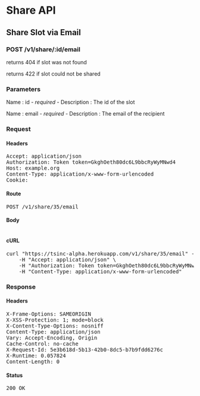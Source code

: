 # Share API

## Share Slot via Email

### POST /v1/share/:id/email

returns 404 if slot was not found

returns 422 if slot could not be shared



### Parameters

Name : id *- required -*
Description : The id of the slot

Name : email *- required -*
Description : The email of the recipient

### Request

#### Headers

<pre>Accept: application/json
Authorization: Token token=GkghOeth80dc6L9bbcRyWyMNwd4
Host: example.org
Content-Type: application/x-www-form-urlencoded
Cookie: </pre>

#### Route

<pre>POST /v1/share/35/email</pre>

#### Body
```javascript

```


#### cURL

<pre class="request">curl &quot;https://tsinc-alpha.herokuapp.com/v1/share/35/email&quot; -d &#39;{&quot;email&quot;:&quot;success@simulator.amazonses.com&quot;}&#39; -X POST \
	-H &quot;Accept: application/json&quot; \
	-H &quot;Authorization: Token token=GkghOeth80dc6L9bbcRyWyMNwd4&quot; \
	-H &quot;Content-Type: application/x-www-form-urlencoded&quot;</pre>

### Response

#### Headers

<pre>X-Frame-Options: SAMEORIGIN
X-XSS-Protection: 1; mode=block
X-Content-Type-Options: nosniff
Content-Type: application/json
Vary: Accept-Encoding, Origin
Cache-Control: no-cache
X-Request-Id: 5e3b618d-5b13-42b0-8dc5-b7b9fdd6276c
X-Runtime: 0.057824
Content-Length: 0</pre>

#### Status

<pre>200 OK</pre>

